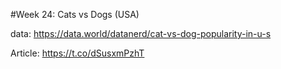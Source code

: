 
#Week 24: Cats vs Dogs (USA)

data: https://data.world/datanerd/cat-vs-dog-popularity-in-u-s

Article: https://t.co/dSusxmPzhT
